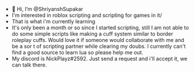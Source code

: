 - 👋 Hi, I’m @ShriyanshSupakar
- I'm interested in roblox scripting and scripting for games in it/
- That is what i'm currently learning
- It's only been a month or so since I started scripting, still I am not able to do some simple scripts like making a cuff system similar to border roleplay cuffs. Would love it if someone would collaborate with me and be a sor t of scripting partner while clearing my doubs. I currently can't find a good source to learn lua so please help me out.
- My discord is NickPlayz#2592. Just send a request and i'll accept it, we can talk there. 

<!---
ShriyanshSupakar/ShriyanshSupakar is a ✨ special ✨ repository because its `README.md` (this file) appears on your GitHub profile.
You can click the Preview link to take a look at your changes.
--->
